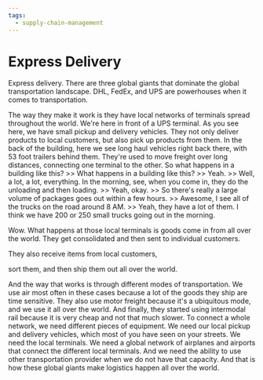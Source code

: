 ```yaml
---
tags:
  - supply-chain-management
---
```

# Express Delivery

Express delivery. There are three global giants that dominate the global transportation landscape. DHL, FedEx, and UPS are powerhouses when it comes to transportation.

The way they make it work is they have local networks of terminals spread throughout the world. We're here in front of a UPS terminal. As you see here, we have small pickup and delivery vehicles. They not only deliver products to local customers, but also pick up products from them. In the back of the building, here we see long haul vehicles right back there, with 53 foot trailers behind them. They're used to move freight over long distances, connecting one terminal to the other. So what happens in a building like this? >> What happens in a building like this? >> Yeah. >> Well, a lot, a lot, everything. In the morning, see, when you come in, they do the unloading and then loading. >> Yeah, okay. >> So there's really a large volume of packages goes out within a few hours. >> Awesome, I see all of the trucks on the road around 8 AM. >> Yeah, they have a lot of them. I think we have 200 or 250 small trucks going out in the morning.

Wow. What happens at those local terminals is goods come in from all over the world. They get consolidated and then sent to individual customers.

They also receive items from local customers,

sort them, and then ship them out all over the world.

And the way that works is through different modes of transportation. We use air most often in these cases because a lot of the goods they ship are time sensitive. They also use motor freight because it's a ubiquitous mode, and we use it all over the world. And finally, they started using intermodal rail because it is very cheap and not that much slower. To connect a whole network, we need different pieces of equipment. We need our local pickup and delivery vehicles, which most of you have seen on your streets. We need the local terminals. We need a global network of airplanes and airports that connect the different local terminals. And we need the ability to use other transportation provider when we do not have that capacity. And that is how these global giants make logistics happen all over the world.